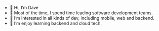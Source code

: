 - 👋 Hi, I’m Dave
- 🤜 Most of the time, I spend time leading software development teams.
- 👀 I’m interested in all kinds of dev, including mobile, web and backend.  
- 🌱 I’m enjoy learning backend and cloud tech. 

<!---
proskd/proskd is a ✨ special ✨ repository because its `README.md` (this file) appears on your GitHub profile.
You can click the Preview link to take a look at your changes.
--->
